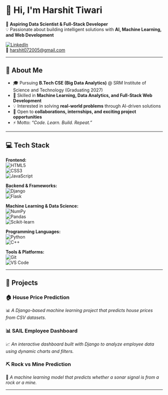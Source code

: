 # 👋 Hi, I'm Harshit Tiwari  

🚀 **Aspiring Data Scientist & Full-Stack Developer**  
💡 Passionate about building intelligent solutions with **AI, Machine Learning, and Web Development**  

[![LinkedIn](https://img.shields.io/badge/LinkedIn-0A66C2?style=for-the-badge&logo=linkedin&logoColor=white)](https://www.linkedin.com/in/harshit-tiwari-7072512ba)  
📧 harshit072005@gmail.com  

---

## 🌱 About Me  

- 🎓 Pursuing **B.Tech CSE (Big Data Analytics)** @ SRM Institute of Science and Technology (Graduating 2027)  
- 🧠 Skilled in **Machine Learning, Data Analytics, and Full-Stack Web Development**  
- 💡 Interested in solving **real-world problems** through AI-driven solutions  
- 🤝 Open to **collaborations, internships, and exciting project opportunities**  
- ⚡ Motto: *“Code. Learn. Build. Repeat.”*  

---

## 💻 Tech Stack  

**Frontend:**  
![HTML5](https://img.shields.io/badge/HTML5-E34F26?style=for-the-badge&logo=html5&logoColor=white)  
![CSS3](https://img.shields.io/badge/CSS3-1572B6?style=for-the-badge&logo=css3&logoColor=white)  
![JavaScript](https://img.shields.io/badge/JavaScript-F7DF1E?style=for-the-badge&logo=javascript&logoColor=black)  

**Backend & Frameworks:**  
![Django](https://img.shields.io/badge/Django-092E20?style=for-the-badge&logo=django&logoColor=white)  
![Flask](https://img.shields.io/badge/Flask-000000?style=for-the-badge&logo=flask&logoColor=white)  

**Machine Learning & Data Science:**  
![NumPy](https://img.shields.io/badge/NumPy-013243?style=for-the-badge&logo=numpy&logoColor=white)  
![Pandas](https://img.shields.io/badge/Pandas-150458?style=for-the-badge&logo=pandas&logoColor=white)  
![Scikit-learn](https://img.shields.io/badge/Scikit--learn-F7931E?style=for-the-badge&logo=scikitlearn&logoColor=white)  

**Programming Languages:**  
![Python](https://img.shields.io/badge/Python-3776AB?style=for-the-badge&logo=python&logoColor=white)  
![C++](https://img.shields.io/badge/C++-00599C?style=for-the-badge&logo=cplusplus&logoColor=white)  

**Tools & Platforms:**  
![Git](https://img.shields.io/badge/Git-F05032?style=for-the-badge&logo=git&logoColor=white)  
![VS Code](https://img.shields.io/badge/VS_Code-0078D4?style=for-the-badge&logo=visual-studio-code&logoColor=white)  

---

## 🚀 Projects  

### 🏠 House Price Prediction  
📊 *A Django-based machine learning project that predicts house prices from CSV datasets.*  

### 📊 SAIL Employee Dashboard  
📈 *An interactive dashboard built with Django to analyze employee data using dynamic charts and filters.*  

### ⛏️ Rock vs Mine Prediction  
🤖 *A machine learning model that predicts whether a sonar signal is from a rock or a mine.*  

---
